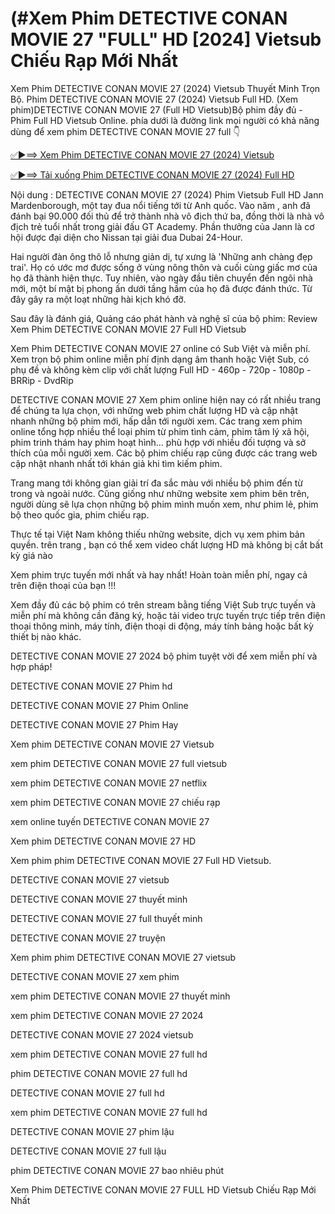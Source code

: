 # (#Xem Phim DETECTIVE CONAN MOVIE 27 "FULL" HD [2024] Vietsub Chiếu Rạp Mới Nhất

Xem Phim DETECTIVE CONAN MOVIE 27 (2024) Vietsub Thuyết Minh Trọn Bộ. Phim DETECTIVE CONAN MOVIE 27 (2024) Vietsub Full HD. (Xem phim)DETECTIVE CONAN MOVIE 27 (Full HD Vietsub)Bộ phim đầy đủ - Phim Full HD Vietsub Online. phía dưới là đường link mọi người có khả năng dùng để xem phim DETECTIVE CONAN MOVIE 27 full 👇

<a href="http://go.bigcinema.online/vi/movie/1209217">✅►⟹ Xem Phim  DETECTIVE CONAN MOVIE 27 (2024) Vietsub</a>

<a href="http://go.bigcinema.online/vi/movie/1209217">✅►⟹ Tải xuống Phim DETECTIVE CONAN MOVIE 27 (2024) Full HD</a>


Nội dung : DETECTIVE CONAN MOVIE 27 (2024) Phim Vietsub Full HD Jann Mardenborough, một tay đua nổi tiếng tới từ Anh quốc. Vào năm , anh đã đánh bại 90.000 đối thủ để trở thành nhà vô địch thứ ba, đồng thời là nhà vô địch trẻ tuổi nhất trong giải đấu GT Academy. Phần thưởng của Jann là cơ hội được đại diện cho Nissan tại giải đua Dubai 24-Hour.

Hai người đàn ông thô lỗ nhưng giản dị, tự xưng là 'Những anh chàng đẹp trai'. Họ có ước mơ được sống ở vùng nông thôn và cuối cùng giấc mơ của họ đã thành hiện thực. Tuy nhiên, vào ngày đầu tiên chuyển đến ngôi nhà mới, một bí mật bị phong ấn dưới tầng hầm của họ đã được đánh thức. Từ đây gây ra một loạt những hài kịch khó đỡ.

Sau đây là đánh giá, Quảng cáo phát hành và nghệ sĩ của bộ phim:
Review Xem Phim DETECTIVE CONAN MOVIE 27  Full HD Vietsub


Xem Phim DETECTIVE CONAN MOVIE 27 online có Sub Việt và miễn phí. Xem trọn bộ phim online miễn phí định dạng âm thanh hoặc Việt Sub, có phụ đề và không kèm clip với chất lượng Full HD - 460p - 720p - 1080p - BRRip - DvdRip


DETECTIVE CONAN MOVIE 27 Xem phim online hiện nay có rất nhiều trang để chúng ta lựa chọn, với những web phim chất lượng HD và cập nhật nhanh những bộ phim mới, hấp dẫn tới người xem. Các trang xem phim online tổng hợp nhiều thể loại phim từ phim tình cảm, phim tâm lý xã hội, phim trinh thám hay phim hoạt hình… phù hợp với nhiều đối tượng và sở thích của mỗi người xem. Các bộ phim chiếu rạp cũng được các trang web cập nhật nhanh nhất tới khán giả khi tìm kiếm phim.


Trang mang tới không gian giải trí đa sắc màu với nhiều bộ phim đến từ trong và ngoài nước. Cũng giống như những website xem phim bên trên, người dùng sẽ lựa chọn những bộ phim mình muốn xem, như phim lẻ, phim bộ theo quốc gia, phim chiếu rạp.


Thực tế tại Việt Nam không thiếu những website, dịch vụ xem phim bản quyền. trên trang , bạn có thể xem video chất lượng HD mà không bị cắt bất kỳ giá nào


Xem phim trực tuyến mới nhất và hay nhất! Hoàn toàn miễn phí, ngay cả trên điện thoại của bạn !!!


Xem đầy đủ các bộ phim có trên stream bằng tiếng Việt Sub trực tuyến và miễn phí mà không cần đăng ký, hoặc tải video trực tuyến trực tiếp trên điện thoại thông minh, máy tính, điện thoại di động, máy tính bảng hoặc bất kỳ thiết bị nào khác.


DETECTIVE CONAN MOVIE 27 2024 bộ phim tuyệt vời để xem miễn phí và hợp pháp!

DETECTIVE CONAN MOVIE 27 Phim hd

DETECTIVE CONAN MOVIE 27 Phim Online

DETECTIVE CONAN MOVIE 27 Phim Hay

Xem phim DETECTIVE CONAN MOVIE 27 Vietsub

xem phim DETECTIVE CONAN MOVIE 27 full vietsub

xem phim DETECTIVE CONAN MOVIE 27 netflix

xem phim DETECTIVE CONAN MOVIE 27 chiếu rạp

xem online tuyến DETECTIVE CONAN MOVIE 27 

Xem phim DETECTIVE CONAN MOVIE 27 HD

Xem phim phim DETECTIVE CONAN MOVIE 27 Full HD Vietsub.

DETECTIVE CONAN MOVIE 27 vietsub

DETECTIVE CONAN MOVIE 27 thuyết minh

DETECTIVE CONAN MOVIE 27 full thuyết minh

DETECTIVE CONAN MOVIE 27 truyện

Xem phim phim DETECTIVE CONAN MOVIE 27  vietsub

DETECTIVE CONAN MOVIE 27 xem phim

xem phim DETECTIVE CONAN MOVIE 27 thuyết minh

xem phim DETECTIVE CONAN MOVIE 27 2024

DETECTIVE CONAN MOVIE 27 2024 vietsub

xem phim DETECTIVE CONAN MOVIE 27 full hd

phim DETECTIVE CONAN MOVIE 27 full hd

DETECTIVE CONAN MOVIE 27 full hd

xem phim DETECTIVE CONAN MOVIE 27  full hd

DETECTIVE CONAN MOVIE 27 phim lậu

DETECTIVE CONAN MOVIE 27 full lậu

phim DETECTIVE CONAN MOVIE 27 bao nhiêu phút

Xem Phim DETECTIVE CONAN MOVIE 27 FULL HD Vietsub Chiếu Rạp Mới Nhất
